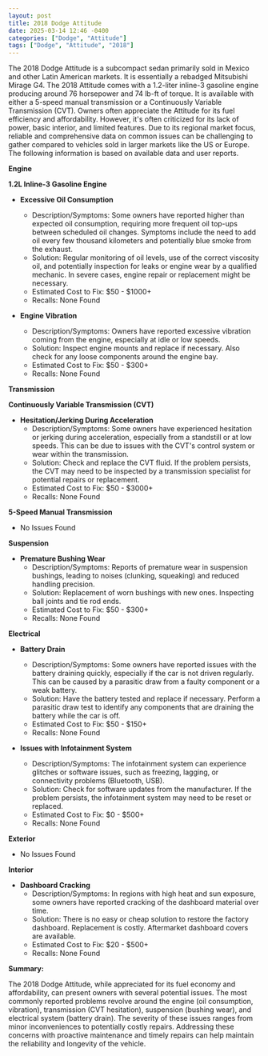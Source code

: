 ```yaml
---
layout: post
title: 2018 Dodge Attitude
date: 2025-03-14 12:46 -0400
categories: ["Dodge", "Attitude"]
tags: ["Dodge", "Attitude", "2018"]
---
```

The 2018 Dodge Attitude is a subcompact sedan primarily sold in Mexico and other Latin American markets. It is essentially a rebadged Mitsubishi Mirage G4. The 2018 Attitude comes with a 1.2-liter inline-3 gasoline engine producing around 76 horsepower and 74 lb-ft of torque. It is available with either a 5-speed manual transmission or a Continuously Variable Transmission (CVT). Owners often appreciate the Attitude for its fuel efficiency and affordability. However, it's often criticized for its lack of power, basic interior, and limited features. Due to its regional market focus, reliable and comprehensive data on common issues can be challenging to gather compared to vehicles sold in larger markets like the US or Europe. The following information is based on available data and user reports.

**Engine**

**1.2L Inline-3 Gasoline Engine**

*   **Excessive Oil Consumption**
    *   Description/Symptoms: Some owners have reported higher than expected oil consumption, requiring more frequent oil top-ups between scheduled oil changes. Symptoms include the need to add oil every few thousand kilometers and potentially blue smoke from the exhaust.
    *   Solution: Regular monitoring of oil levels, use of the correct viscosity oil, and potentially inspection for leaks or engine wear by a qualified mechanic. In severe cases, engine repair or replacement might be necessary.
    *   Estimated Cost to Fix: $50 - $1000+
    *   Recalls: None Found

*   **Engine Vibration**
    *   Description/Symptoms: Owners have reported excessive vibration coming from the engine, especially at idle or low speeds.
    *   Solution: Inspect engine mounts and replace if necessary. Also check for any loose components around the engine bay.
    *   Estimated Cost to Fix: $50 - $300+
    *   Recalls: None Found

**Transmission**

**Continuously Variable Transmission (CVT)**

*   **Hesitation/Jerking During Acceleration**
    *   Description/Symptoms: Some owners have experienced hesitation or jerking during acceleration, especially from a standstill or at low speeds. This can be due to issues with the CVT's control system or wear within the transmission.
    *   Solution: Check and replace the CVT fluid. If the problem persists, the CVT may need to be inspected by a transmission specialist for potential repairs or replacement.
    *   Estimated Cost to Fix: $50 - $3000+
    *   Recalls: None Found

**5-Speed Manual Transmission**

*   No Issues Found

**Suspension**

*   **Premature Bushing Wear**
    *   Description/Symptoms: Reports of premature wear in suspension bushings, leading to noises (clunking, squeaking) and reduced handling precision.
    *   Solution: Replacement of worn bushings with new ones. Inspecting ball joints and tie rod ends.
    *   Estimated Cost to Fix: $50 - $300+
    *   Recalls: None Found

**Electrical**

*   **Battery Drain**
    *   Description/Symptoms: Some owners have reported issues with the battery draining quickly, especially if the car is not driven regularly. This can be caused by a parasitic draw from a faulty component or a weak battery.
    *   Solution: Have the battery tested and replace if necessary. Perform a parasitic draw test to identify any components that are draining the battery while the car is off.
    *   Estimated Cost to Fix: $50 - $150+
    *   Recalls: None Found

*   **Issues with Infotainment System**
    *   Description/Symptoms: The infotainment system can experience glitches or software issues, such as freezing, lagging, or connectivity problems (Bluetooth, USB).
    *   Solution: Check for software updates from the manufacturer. If the problem persists, the infotainment system may need to be reset or replaced.
    *   Estimated Cost to Fix: $0 - $500+
    *   Recalls: None Found

**Exterior**

*   No Issues Found

**Interior**

*   **Dashboard Cracking**
    *   Description/Symptoms: In regions with high heat and sun exposure, some owners have reported cracking of the dashboard material over time.
    *   Solution: There is no easy or cheap solution to restore the factory dashboard. Replacement is costly. Aftermarket dashboard covers are available.
    *   Estimated Cost to Fix: $20 - $500+
    *   Recalls: None Found

**Summary:**

The 2018 Dodge Attitude, while appreciated for its fuel economy and affordability, can present owners with several potential issues. The most commonly reported problems revolve around the engine (oil consumption, vibration), transmission (CVT hesitation), suspension (bushing wear), and electrical system (battery drain). The severity of these issues ranges from minor inconveniences to potentially costly repairs. Addressing these concerns with proactive maintenance and timely repairs can help maintain the reliability and longevity of the vehicle.

